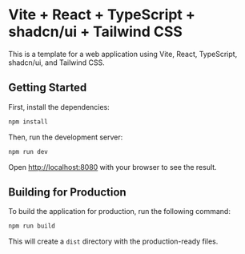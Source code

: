 # Vite + React + TypeScript + shadcn/ui + Tailwind CSS

This is a template for a web application using Vite, React, TypeScript, shadcn/ui, and Tailwind CSS.

## Getting Started

First, install the dependencies:

```bash
npm install
```

Then, run the development server:

```bash
npm run dev
```

Open [http://localhost:8080](http://localhost:8080) with your browser to see the result.

## Building for Production

To build the application for production, run the following command:

```bash
npm run build
```

This will create a `dist` directory with the production-ready files.